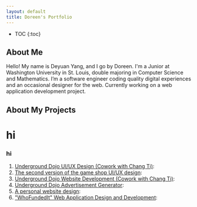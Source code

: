 ```yaml
---
layout: default
title: Doreen's Portfolio
---
```


* TOC
{:toc}

## About Me

Hello! My name is Deyuan Yang, and I go by Doreen. I'm a Junior at Washington University in St. Louis, double majoring in Computer Science and Mathematics. I’m a software engineer coding quality digital experiences and an occasional designer for the web. Currently working on a web application development project. 

## About My Projects
# hi
### hi
1. [Underground Dojo UI/UX Design (Cowork with Chang Ti)](https://www.figma.com/file/gJ6mnO3GYwyW0fthXk4xw2/Basic-View?type=design&node-id=0-1&mode=design&t=ALqVdxcV4RUfKgIr-0): 
2. [The second version of the game shop UI/UX design](https://www.figma.com/file/5mzZ2JD6zuT1MPgJqcgtTS/Gameshop?type=design&node-id=138-1972&mode=design&t=8iJGatBI7RWrglut-0): 
3. [Underground Dojo Website Development (Cowork with Chang Ti)](https://github.com/Jasonti20/UndergrounDojo): 
4. [Underground Dojo Advertisement Generator](https://github.com/Doreenyang/AdvGenerator): 
5. [A personal website design](https://www.figma.com/file/CeLcSuxcHLbSi74UEraKln/Portfolio?type=design&node-id=1601-2&mode=design&t=uxVZn0wRuTEIuPBa-0): 
6. ["WhoFundedIt" Web Application Design and Development](https://github.com/infoqualitylab/WhoFundedIt-app): 



